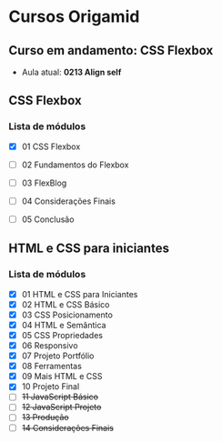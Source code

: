 # Cursos Origamid

## Curso em andamento: CSS Flexbox
- Aula atual: **0213 Align self**


## CSS Flexbox
### Lista de módulos
- [x] 01 CSS Flexbox
- [ ] 02 Fundamentos do Flexbox
- [ ] 03 FlexBlog
- [ ] 04 Considerações Finais
- [ ] 05 Conclusão



## HTML e CSS para iniciantes
### Lista de módulos
- [x] 01 HTML e CSS para Iniciantes
- [x] 02 HTML e CSS Básico
- [x] 03 CSS Posicionamento
- [x] 04 HTML e Semântica
- [x] 05 CSS Propriedades
- [x] 06 Responsivo
- [x] 07 Projeto Portfólio
- [x] 08 Ferramentas
- [x] 09 Mais HTML e CSS
- [x] 10 Projeto Final
- [ ] ~~11 JavaScript Básico~~
- [ ] ~~12 JavaScript Projeto~~
- [ ] ~~13 Produção~~
- [ ] ~~14 Considerações Finais~~